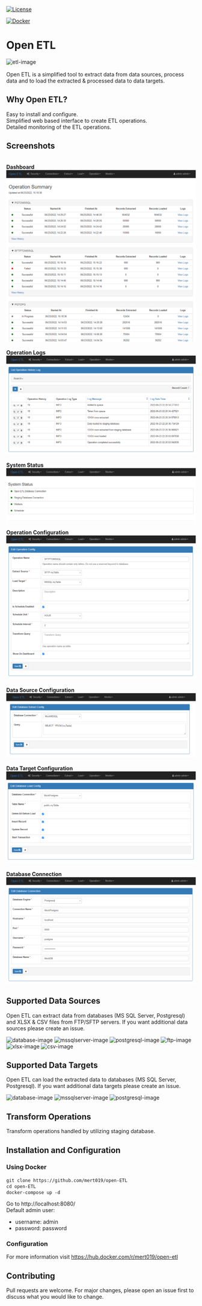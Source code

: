 [![License](https://img.shields.io/badge/License-Apache%202.0-blue.svg)](https://opensource.org/licenses/Apache-2.0)

[![Docker](https://badgen.net/badge/icon/docker?icon=docker&label)](https://hub.docker.com/r/mert019/open-etl)

# Open ETL

<div style="margin-bottom: 16px;">
    <img
    src="https://user-images.githubusercontent.com/67417415/168584766-a148a778-8dae-4a83-9a1e-88f5e833ca21.png"
    alt="etl-image"
    width="100"
    />
</div>

Open ETL is a simplified tool to extract data from data sources, process data and to load the extracted & processed data to data targets. 

## Why Open ETL?
Easy to install and configure. \
Simplified web based interface to create ETL operations. \
Detailed monitoring of the ETL operations.

## Screenshots
\
**Dashboard**
\
<img src="./app/static/imgs/dashboard.png"/>
<br>
\
**Operation Logs**
\
<img src="./app/static/imgs/logs.png"/>
<br>
\
**System Status**
\
<img src="./app/static/imgs/system_status.png"/>
<br>
\
**Operation Configuration**
\
<img src="./app/static/imgs/operation_config.png"/>
<br>
\
**Data Source Configuration**
\
<img src="./app/static/imgs/db_extract_config.png"/>
<br>
\
**Data Target Configuration**
\
<img src="./app/static/imgs/db_load_config.png"/>
<br>
\
**Database Connection**
\
<img src="./app/static/imgs/db_connection.png"/>
<br>

## Supported Data Sources
Open ETL can extract data from databases (MS SQL Server, Postgresql) and XLSX & CSV files from FTP/SFTP servers. If you want additional data sources please create an issue.

<img
  style="background-color:white;border-radius:0px;"
  src="https://user-images.githubusercontent.com/67417415/168590045-8d77a7c3-b5fd-4fe6-9eec-de6182aa5fc5.png"
  alt="database-image"
  height="75"
/>
<img
  style="background-color:white;border-radius:0px;"
  src="https://user-images.githubusercontent.com/67417415/168590248-34447287-48e0-4b70-a67f-142fef08fbad.png"
  alt="mssqlserver-image"
  height="75"
/>
<img
  style="background-color:white;border-radius:0px;"
  src="https://user-images.githubusercontent.com/67417415/168590471-975001bd-5602-4f85-bdf9-3e6275cf94c9.png"
  alt="postgresql-image"
  height="75"
/>
<img
  style="background-color:white;border-radius:0px;"
  src="https://user-images.githubusercontent.com/67417415/168589665-075a1fc9-b130-44a5-ba9b-e47149af8bb8.png"
  alt="ftp-image"
  width="75"
/>
<img
  style=""
  src="https://user-images.githubusercontent.com/67417415/168588939-8787c81b-fe7c-485d-a48e-706a658db2be.png"
  alt="xlsx-image"
  width="75"
/>
<img
  style=""
  src="https://user-images.githubusercontent.com/67417415/168589359-4a98c126-6dbc-4769-9dba-97aa45d31cac.png"
  alt="csv-image"
  width="75"
/>



## Supported Data Targets
Open ETL can load the extracted data to databases (MS SQL Server, Postgresql). If you want additional data targets please create an issue.

<img
  style="background-color:white;border-radius:0px;"
  src="https://user-images.githubusercontent.com/67417415/168590045-8d77a7c3-b5fd-4fe6-9eec-de6182aa5fc5.png"
  alt="database-image"
  height="75"
/>
<img
  style="background-color:white;border-radius:0px;"
  src="https://user-images.githubusercontent.com/67417415/168590248-34447287-48e0-4b70-a67f-142fef08fbad.png"
  alt="mssqlserver-image"
  height="75"
/>
<img
  style="background-color:white;border-radius:0px;"
  src="https://user-images.githubusercontent.com/67417415/168590471-975001bd-5602-4f85-bdf9-3e6275cf94c9.png"
  alt="postgresql-image"
  height="75"
/>

## Transform Operations
Transform operations handled by utilizing staging database.

## Installation and Configuration
### Using Docker
```console
git clone https://github.com/mert019/open-ETL
cd open-ETL
docker-compose up -d
```
Go to http://localhost:8080/ \
Default admin user:
  - username: admin
  - password: password

### Configuration
For more information visit https://hub.docker.com/r/mert019/open-etl

## Contributing
Pull requests are welcome. For major changes, please open an issue first to discuss what you would like to change.
